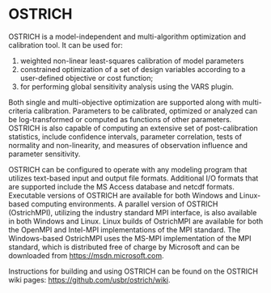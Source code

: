 # OSTRICH
OSTRICH is a model-independent and multi-algorithm optimization and calibration tool. It can be used for: 

1. weighted non-linear least-squares calibration of model parameters 
2. constrained optimization of a set of design variables according to a user-defined objective or cost function; 
3. for performing global sensitivity analysis using the VARS plugin. 

Both single and multi-objective optimization are supported along with multi-criteria calibration. Parameters to be calibrated, 
optimized or analyzed can be log-transformed or computed as functions of other parameters. OSTRICH is also capable of computing 
an extensive set of post-calibration statistics, include confidence intervals, parameter correlation, tests of normality and 
non-linearity, and measures of observation influence and parameter sensitivity. 

OSTRICH can be configured to operate with any modeling program that utilizes text-based input and output file formats. 
Additional I/O formats that are supported include the MS Access database and netcdf formats. Executable versions of OSTRICH are 
available for both Windows and Linux-based computing environments. A parallel version of OSTRICH (OstrichMPI), utilizing the 
industry standard MPI interface, is also available in both Windows and Linux. Linux builds of OstrichMPI are available for both 
the OpenMPI and Intel-MPI implementations of the MPI standard. The Windows-based OstrichMPI uses the MS-MPI implementation of 
the MPI standard, which is distributed free of charge by Microsoft and can be downloaded from https://msdn.microsoft.com.

Instructions for building and using OSTRICH can be found on the OSTRICH wiki pages: https://github.com/usbr/ostrich/wiki.

